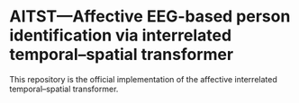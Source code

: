 # AITST—Affective EEG-based person identification via interrelated temporal–spatial transformer
This repository is the official implementation of the affective  interrelated temporal–spatial transformer.

